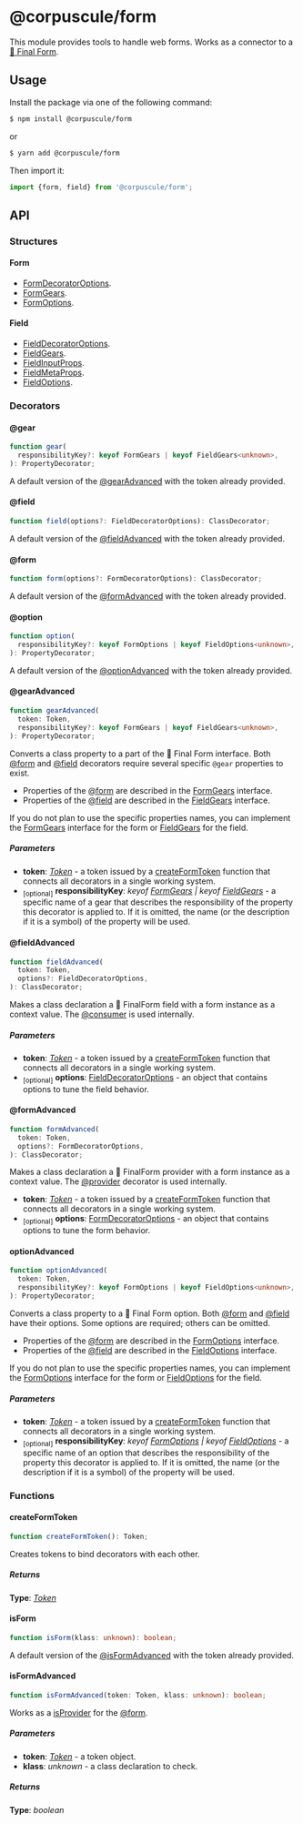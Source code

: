 # @corpuscule/form

This module provides tools to handle web forms. Works as a connector to a
[🏁 Final Form](https://final-form.org/).

## Usage

Install the package via one of the following command:

```bash
$ npm install @corpuscule/form
```

or

```bash
$ yarn add @corpuscule/form
```

Then import it:

```typescript
import {form, field} from '@corpuscule/form';
```

## API

### Structures

#### Form

- [FormDecoratorOptions](./FormDecoratorOptions.md).
- [FormGears](./FormGears.md).
- [FormOptions](./FormOptions.md).

#### Field

- [FieldDecoratorOptions](./FieldDecoratorOptions.md).
- [FieldGears](./FieldGears.md).
- [FieldInputProps](./FieldInputProps.md).
- [FieldMetaProps](./FieldMetaProps.md).
- [FieldOptions](./FieldOptions.md).

### Decorators

#### @gear

```typescript
function gear(
  responsibilityKey?: keyof FormGears | keyof FieldGears<unknown>,
): PropertyDecorator;
```

A default version of the [@gearAdvanced](#gearadvanced) with the token already
provided.

#### @field

```typescript
function field(options?: FieldDecoratorOptions): ClassDecorator;
```

A default version of the [@fieldAdvanced](#fieldadvanced) with the token already
provided.

#### @form

```typescript
function form(options?: FormDecoratorOptions): ClassDecorator;
```

A default version of the [@formAdvanced](#formadvanced) with the token already
provided.

#### @option

```typescript
function option(
  responsibilityKey?: keyof FormOptions | keyof FieldOptions<unknown>,
): PropertyDecorator;
```

A default version of the [@optionAdvanced](#optionadvanced) with the token
already provided.

#### @gearAdvanced

```typescript
function gearAdvanced(
  token: Token,
  responsibilityKey?: keyof FormGears | keyof FieldGears<unknown>,
): PropertyDecorator;
```

Converts a class property to a part of the 🏁 Final Form interface. Both [@form](#formadvanced)
and [@field](#fieldadvanced) decorators require several specific `@gear`
properties to exist.

- Properties of the [@form](#formadvanced) are described in the
  [FormGears](./FormGears.md) interface.
- Properties of the [@field](#fieldadvanced) are described in the
  [FieldGears](./FieldGears.md) interface.

If you do not plan to use the specific properties names, you can implement
the [FormGears](./FormGears.md) interface for the form or [FieldGears](./FieldGears.md)
for the field.

##### Parameters

- **token**: _[Token](../../utils/docs/tokenRegistry.md#token)_ - a token issued
  by a [createFormToken](#createformtoken) function that connects all decorators
  in a single working system.
- <sub>[optional]</sub> **responsibilityKey**: _keyof [FormGears](./FormGears.md)
  | keyof [FieldGears](./FieldGears.md)_ - a specific name of a gear that
  describes the responsibility of the property this decorator is applied to. If
  it is omitted, the name (or the description if it is a symbol) of the property
  will be used.

#### @fieldAdvanced

```typescript
function fieldAdvanced(
  token: Token,
  options?: FieldDecoratorOptions,
): ClassDecorator;
```

Makes a class declaration a 🏁 FinalForm field with a form instance as a context
value. The [@consumer](../../context/docs/index.md#consumer) is used
internally.

##### Parameters

- **token**: _[Token](../../utils/docs/tokenRegistry.md#token)_ - a token issued
  by a [createFormToken](#createformtoken) function that connects all decorators
  in a single working system.
- <sub>[optional]</sub> **options**: [FieldDecoratorOptions](./FieldDecoratorOptions.md) -
  an object that contains options to tune the field behavior.

#### @formAdvanced

```typescript
function formAdvanced(
  token: Token,
  options?: FormDecoratorOptions,
): ClassDecorator;
```

Makes a class declaration a 🏁 FinalForm provider with a form instance as a
context value. The [@provider](../../context/docs/index.md#provider) decorator
is used internally.

- **token**: _[Token](../../utils/docs/tokenRegistry.md#token)_ - a token issued
  by a [createFormToken](#createformtoken) function that connects all decorators
  in a single working system.
- <sub>[optional]</sub> **options**: [FormDecoratorOptions](./FormDecoratorOptions.md) -
  an object that contains options to tune the form behavior.

#### optionAdvanced

```typescript
function optionAdvanced(
  token: Token,
  responsibilityKey?: keyof FormOptions | keyof FieldOptions<unknown>,
): PropertyDecorator;
```

Converts a class property to a 🏁 Final Form option. Both [@form](#formadvanced)
and [@field](#fieldadvanced) have their options. Some options are required;
others can be omitted.

- Properties of the [@form](#formadvanced) are described in the [FormOptions](./FormOptions.md)
  interface.
- Properties of the [@field](#fieldadvanced) are described in the [FieldOptions](./FieldOptions.md)
  interface.

If you do not plan to use the specific properties names, you can implement
the [FormOptions](./FormOptions.md) interface for the form or [FieldOptions](./FieldOptions.md)
for the field.

##### Parameters

- **token**: _[Token](../../utils/docs/tokenRegistry.md#token)_ - a token issued
  by a [createFormToken](#createformtoken) function that connects all decorators
  in a single working system.
- <sub>[optional]</sub> **responsibilityKey**: _keyof [FormOptions](./FormOptions.md)
  | keyof [FieldOptions](./FieldOptions.md)_ - a specific name of an option that
  describes the responsibility of the property this decorator is applied to. If
  it is omitted, the name (or the description if it is a symbol) of the property
  will be used.

### Functions

#### createFormToken

```typescript
function createFormToken(): Token;
```

Creates tokens to bind decorators with each other.

##### Returns

**Type**: _[Token](../../utils/docs/tokenRegistry.md#token)_

#### isForm

```typescript
function isForm(klass: unknown): boolean;
```

A default version of the [@isFormAdvanced](#isformadvanced) with the token
already provided.

#### isFormAdvanced

```typescript
function isFormAdvanced(token: Token, klass: unknown): boolean;
```

Works as a [isProvider](../../context/docs/index.md#isprovider) for the
[@form](#formadvanced).

##### Parameters

- **token**: _[Token](../../utils/docs/tokenRegistry.md#token)_ - a token
  object.
- **klass**: _unknown_ - a class declaration to check.

##### Returns

**Type**: _boolean_
